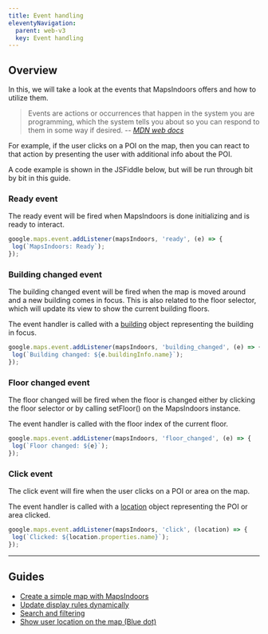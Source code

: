 ```yaml
---
title: Event handling
eleventyNavigation:
  parent: web-v3
  key: Event handling
---
```


## Overview

In this, we will take a look at the events that MapsIndoors offers and how to utilize them.

>Events are actions or occurrences that happen in the system you are programming,
>which the system tells you about so you can respond to them in some way if desired.
>-- <cite>[MDN web docs](https://developer.mozilla.org/en-US/docs/Learn/JavaScript/Building_blocks/Events)</cite>

For example, if the user clicks on a POI on the map, then you can react to that action by presenting the user with additional info about the POI.

A code example is shown in the JSFiddle below, but will be run through bit by bit in this guide.

 <script async src="//jsfiddle.net/mapspeople/s39hk8o7/embed/html,result/"></script>

### Ready event

The ready event will be fired when MapsIndoors is done initializing and is ready to interact.

```javascript
google.maps.event.addListener(mapsIndoors, 'ready', (e) => {
 log(`MapsIndoors: Ready`);
});
```

### Building changed event

The building changed event will be fired when the map is moved around and a new building comes in focus.
This is also related to the floor selector, which will update its view to show the current building floors.

The event handler is called with a [building](https://app.mapsindoors.com/mapsindoors/js/sdk/latest/docs/global.html#Building) object representing the building in focus.

```javascript
google.maps.event.addListener(mapsIndoors, 'building_changed', (e) => {
 log(`Building changed: ${e.buildingInfo.name}`);
});
```

### Floor changed event

The floor changed will be fired when the floor is changed either by clicking the floor selector or by calling setFloor() on the MapsIndoors instance.

The event handler is called with the floor index of the current floor.

```javascript
google.maps.event.addListener(mapsIndoors, 'floor_changed', (e) => {
 log(`Floor changed: ${e}`);
});
```

### Click event

The click event will fire when the user clicks on a POI or area on the map.

The event handler is called with a [location](https://app.mapsindoors.com/mapsindoors/js/sdk/latest/docs/global.html#Location) object representing the POI or area clicked.

```javascript
google.maps.event.addListener(mapsIndoors, 'click', (location) => {
 log(`Clicked: ${location.properties.name}`);
});
```

---

## Guides

* [Create a simple map with MapsIndoors](/../web/v3/guides/simple_map/)
* [Update display rules dynamically](/../web/v3/guides/dynamic-updates/)
* [Search and filtering](/../web/v3/guides/search_and_filtering/)
* [Show user location on the map (Blue dot)](/../web/v3/guides/show_users_position/)
